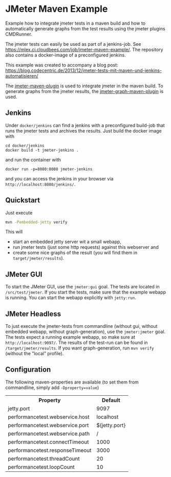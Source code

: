# JMeter Maven Example
Example how to integrate jmeter tests in a maven build and how to automatically generate graphs from the test results using the jmeter plugins CMDRunner.

The jmeter tests can easily be used as part of a jenkins-job. See https://mlex.ci.cloudbees.com/job/jmeter-maven-example/. The repository also contains a docker-image of a preconfigured jenkins.

This example was created to accompany a blog post: https://blog.codecentric.de/2013/12/jmeter-tests-mit-maven-und-jenkins-automatisieren/

The [jmeter-maven-plugin](https://github.com/Ronnie76er/jmeter-maven-plugin) is used to integrate jmeter in the maven build. To generate graphs from the jmeter results, the [jmeter-graph-maven-plugin](https://github.com/codecentric/jmeter-graph-maven-plugin) is used.

## Jenkins
Under `docker/jenkins` can find a jenkins with a preconfigured build-job that runs the jmeter tests and archives the results. Just build the docker image with
```
cd docker/jenkins
docker build -t jmeter-jenkins .
```

and run the container with
```
docker run -p=8080:8080 jmeter-jenkins
```
and you can access the jenkins in your browser via `http://localhost:8080/jenkins/`.

## Quickstart
Just execute

```bash
mvn -Pembedded-jetty verify
```

This will
* start an embedded jetty server wit a small webapp,
* run jmeter tests (just some http requests) against this webserver and
* create some nice graphs of the result (you will find them in `target/jmeter/results`).

## JMeter GUI

To start the JMeter GUI, use the `jmeter:gui` goal. The tests are located in `/src/test/jmeter`. If you start the tests, make sure that the example webapp is running. You can start the webapp explicitly with `jetty:run`.

## JMeter Headless

To just execute the jmeter-tests from commandline (without gui, without embedded webapp, without graph-generation), use the `jmeter:jmeter` goal. The tests expect a running example webapp, so make sure at `http://localhost:9097/`. The results of the test-run can be found in `/target/jmeter/results`. If you want graph-generation, run `mvn verify` (without the "local" profile).

## Configuration
The following maven-properties are available (to set them from commandline, simply add `-Dproperty=value`)

<table>
  <tr>
    <th>Property</th>
    <th>Default</th>
  </tr>
  <tr>
    <td>jetty.port</td>
    <td>9097</td>
  </tr>
  <tr>
    <td>performancetest.webservice.host</td>
    <td>localhost</td>
  </tr>
  <tr>
    <td>performancetest.webservice.port</td>
    <td>${jetty.port}</td>
  </tr>
  <tr>
    <td>performancetest.webservice.path</td>
    <td>/</td>
  </tr>
  <tr>
    <td>performancetest.connectTimeout</td>
    <td>1000</td>
  </tr>
  <tr>
    <td>performancetest.responseTimeout</td>
    <td>3000</td>
  </tr>
  <tr>
    <td>performancetest.threadCount</td>
    <td>20</td>
  </tr>
  <tr>
    <td>performancetest.loopCount</td>
    <td>10</td>
  </tr>
</table>
